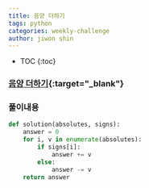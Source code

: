 ```yaml
---
title: 음양 더하기
tags: python
categories: weekly-challenge
author: jiwon shin
---
```


* TOC
{:toc}

### [음양 더하기](https://programmers.co.kr/learn/courses/30/lessons/76501){:target="_blank"}


### 풀이내용

``` python
def solution(absolutes, signs):
    answer = 0
    for i, v in enumerate(absolutes):
        if signs[i]:
            answer += v
        else:
            answer -= v
    return answer
```